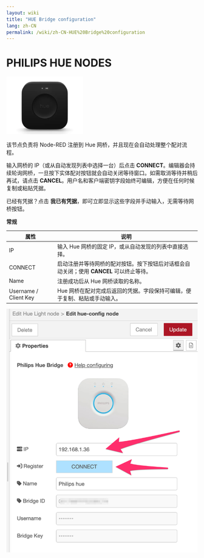 ```yaml
---
layout: wiki
title: "HUE Bridge configuration"
lang: zh-CN
permalink: /wiki/zh-CN-HUE%20Bridge%20configuration
---
```

<h1>PHILIPS HUE NODES

</h1>

  <img src='https://raw.githubusercontent.com/Supergiovane/node-red-contrib-knx-ultimate/master/img/huehub.jpg' width='40%'>

该节点负责将 Node-RED 注册到 Hue 网桥，并且现在会自动处理整个配对流程。

输入网桥的 IP（或从自动发现列表中选择一台）后点击 **CONNECT**。编辑器会持续轮询网桥，一旦按下实体配对按钮就会自动关闭等待窗口。如需取消等待并稍后再试，请点击 **CANCEL**。用户名和客户端密钥字段始终可编辑，方便在任何时候复制或粘贴凭据。

已经有凭据？点击 **我已有凭据**，即可立即显示这些字段并手动输入，无需等待网桥按钮。

**常规**

|属性|说明|
|--|--|
| IP | 输入 Hue 网桥的固定 IP，或从自动发现的列表中直接选择。|
| CONNECT | 启动注册并等待网桥的配对按钮。按下按钮后对话框会自动关闭；使用 **CANCEL** 可以终止等待。|
| Name | 注册成功后从 Hue 网桥读取的名称。|
| Username / Client Key | Hue 网桥在配对完成后返回的凭据。字段保持可编辑，便于复制、粘贴或手动输入。|

![image.png](../img/hude-config.png)
